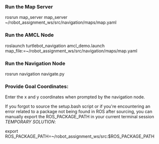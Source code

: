 ### Run the Map Server
rosrun map_server map_server ~/robot_assignment_ws/src/navigation/maps/map.yaml 

### Run the AMCL Node
roslaunch turtlebot_navigation amcl_demo.launch map_file:=~/robot_assignment_ws/src/navigation/maps/map.yaml 

### Run the Navigation Node
rosrun navigation navigate.py

### Provide Goal Coordinates:
Enter the x and y coordinates when prompted by the navigation node.


If you forgot to source the setup.bash script or if you're encountering an error related to a package not being found in ROS after sourcing, you can manually export the ROS_PACKAGE_PATH in your current terminal session *TEMPORARY SOLUTION*:

export ROS_PACKAGE_PATH=~/robot_assignment_ws/src:$ROS_PACKAGE_PATH
